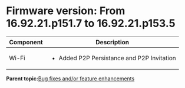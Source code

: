 # Firmware version: From 16.92.21.p151.7 to 16.92.21.p153.5

|Component|Description|
|-----------|-------------|
|Wi-Fi|<ul><li>Added P2P Persistance and P2P Invitation</li></ul>|

**Parent topic:**[Bug fixes and/or feature enhancements](../topics/bug_fixes_andor_feature_enhancements.md)


